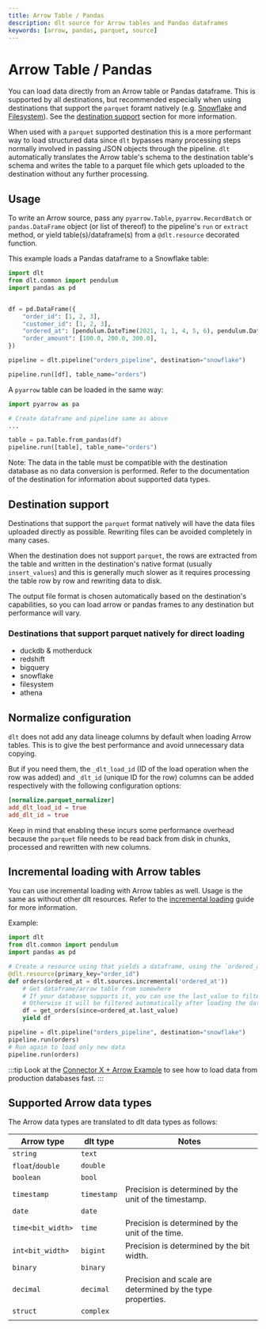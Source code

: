 ```yaml
---
title: Arrow Table / Pandas
description: dlt source for Arrow tables and Pandas dataframes
keywords: [arrow, pandas, parquet, source]
---
```


# Arrow Table / Pandas

You can load data directly from an Arrow table or Pandas dataframe.
This is supported by all destinations, but recommended especially when using destinations that support the `parquet` foramt natively (e.g. [Snowflake](../destinations/snowflake.md) and [Filesystem](../destinations/filesystem.md)).
See the [destination support](#destination-support-and-fallback) section for more information.

When used with a `parquet` supported destination this is a more performant way to load structured data since `dlt` bypasses many processing steps normally involved in passing JSON objects through the pipeline.
`dlt` automatically translates the Arrow table's schema to the destination table's schema and writes the table to a parquet file which gets uploaded to the destination without any further processing.

## Usage

To write an Arrow source, pass any `pyarrow.Table`, `pyarrow.RecordBatch` or `pandas.DataFrame` object (or list of thereof) to the pipeline's `run` or `extract` method, or yield table(s)/dataframe(s) from a `@dlt.resource` decorated function.

This example loads a Pandas dataframe to a Snowflake table:

```python
import dlt
from dlt.common import pendulum
import pandas as pd


df = pd.DataFrame({
    "order_id": [1, 2, 3],
    "customer_id": [1, 2, 3],
    "ordered_at": [pendulum.DateTime(2021, 1, 1, 4, 5, 6), pendulum.DateTime(2021, 1, 3, 4, 5, 6), pendulum.DateTime(2021, 1, 6, 4, 5, 6)],
    "order_amount": [100.0, 200.0, 300.0],
})

pipeline = dlt.pipeline("orders_pipeline", destination="snowflake")

pipeline.run([df], table_name="orders")
```

A `pyarrow` table can be loaded in the same way:

```python
import pyarrow as pa

# Create dataframe and pipeline same as above
...

table = pa.Table.from_pandas(df)
pipeline.run([table], table_name="orders")
```

Note: The data in the table must be compatible with the destination database as no data conversion is performed. Refer to the documentation of the destination for information about supported data types.

## Destination support

Destinations that support the `parquet` format natively will have the data files uploaded directly as possible. Rewriting files can be avoided completely in many cases.

When the destination does not support `parquet`, the rows are extracted from the table and written in the destination's native format (usually `insert_values`) and this is generally much slower
as it requires processing the table row by row and rewriting data to disk.

The output file format is chosen automatically based on the destination's capabilities, so you can load arrow or pandas frames to any destination but performance will vary.

### Destinations that support parquet natively for direct loading
* duckdb & motherduck
* redshift
* bigquery
* snowflake
* filesystem
* athena


## Normalize configuration

`dlt` does not add any data lineage columns by default when loading Arrow tables. This is to give the best performance and avoid unnecessary data copying.

But if you need them, the `_dlt_load_id` (ID of the load operation when the row was added) and `_dlt_id` (unique ID for the row) columns can be added respectively with the following configuration options:

```toml
[normalize.parquet_normalizer]
add_dlt_load_id = true
add_dlt_id = true
```

Keep in mind that enabling these incurs some performance overhead because the `parquet` file needs to be read back from disk in chunks, processed and rewritten with new columns.

## Incremental loading with Arrow tables

You can use incremental loading with Arrow tables as well.
Usage is the same as without other dlt resources. Refer to the [incremental loading](/general-usage/incremental-loading.md) guide for more information.

Example:

```python
import dlt
from dlt.common import pendulum
import pandas as pd

# Create a resource using that yields a dataframe, using the `ordered_at` field as an incremental cursor
@dlt.resource(primary_key="order_id")
def orders(ordered_at = dlt.sources.incremental('ordered_at'))
    # Get dataframe/arrow table from somewhere
    # If your database supports it, you can use the last_value to filter data at the source.
    # Otherwise it will be filtered automatically after loading the data.
    df = get_orders(since=ordered_at.last_value)
    yield df

pipeline = dlt.pipeline("orders_pipeline", destination="snowflake")
pipeline.run(orders)
# Run again to load only new data
pipeline.run(orders)
```

:::tip
Look at the [Connector X + Arrow Example](../../examples/connector_x_arrow/) to see how to load data from production databases fast.
:::

## Supported Arrow data types

The Arrow data types are translated to dlt data types as follows:

| Arrow type        | dlt type    | Notes                                                      |
|-------------------|-------------|------------------------------------------------------------|
| `string`          | `text`      |                                                            |
| `float`/`double`  | `double`    |                                                            |
| `boolean`         | `bool`      |                                                            |
| `timestamp`       | `timestamp` | Precision is determined by the unit of the timestamp.      |
| `date`            | `date`      |                                                            |
| `time<bit_width>` | `time`      | Precision is determined by the unit of the time.           |
| `int<bit_width>`  | `bigint`    | Precision is determined by the bit width.                  |
| `binary`          | `binary`    |                                                            |
| `decimal`         | `decimal`   | Precision and scale are determined by the type properties. |
| `struct`          | `complex`   |                                                            |
|                   |             |                                                            |
